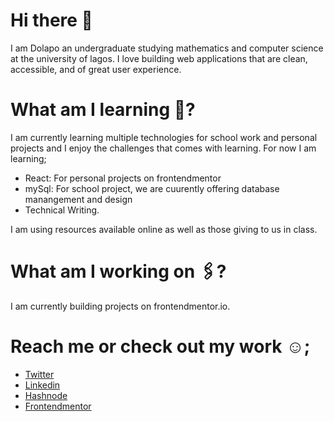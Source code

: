 # Hi there 👋

I am Dolapo an undergraduate studying mathematics and computer science at the university of lagos. I love building web applications that are clean, accessible, and of great user experience.

# What am I learning 📝?

I am currently learning multiple technologies for school work and personal projects and I enjoy the challenges that comes with learning. For now I am learning;
* React: For personal projects on frontendmentor
* mySql: For school project, we are cuurently offering database manangement and design
* Technical Writing.

I am using resources available online as well as those giving to us in class.

# What am I working on 🖇? 

I am currently building projects on frontendmentor.io.

# Reach me or check out my work ☺️;

* [Twitter](https://twitter.com/nofeesahdee)
* [Linkedin](https://www.linkedin.com/in/dolapo-olatunji-a61b54164/)
* [Hashnode](https://nofeesahdee.hashnode.dev/)
* [Frontendmentor](https://www.frontendmentor.io/profile/nofeesahdee)
